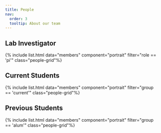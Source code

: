 ```yaml
---
title: People
nav:
  order: 3
  tooltip: About our team
---
```


## Lab Investigator
{% include list.html data="members" component="portrait" filter="role == 'pi'" class="people-grid"%}

## Current Students
{% include list.html data="members" component="portrait" filter="group == 'current'" class="people-grid"%}

## Previous Students
{% include list.html data="members" component="portrait" filter="group == 'alum'" class="people-grid"%}